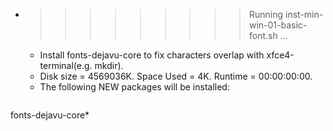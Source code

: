 * >>>>>>>>> Running inst-min-win-01-basic-font.sh ...
  * Install fonts-dejavu-core to fix characters overlap with xfce4-terminal(e.g. mkdir).
  * Disk size = 4569036K. Space Used = 4K. Runtime = 00:00:00:00.
  * The following NEW packages will be installed:
  ```bash
fonts-dejavu-core*
  ```
